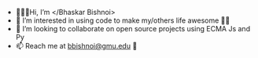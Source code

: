 - 🙋🏻‍♂️Hi, I’m <Bhaskar Bishnoi></Bhaskar Bishnoi>
- 👀 I’m interested in using code to make my/others life awesome 🚀🚀
- 💞️ I’m looking to collaborate on open source projects using ECMA Js and Py
- 📫 Reach me at bbishnoi@gmu.edu 📧

<!---
bbishnoi63/bbishnoi63 is a ✨ special ✨ repository because its `README.md` (this file) appears on your GitHub profile.
You can click the Preview link to take a look at your changes.
--->
